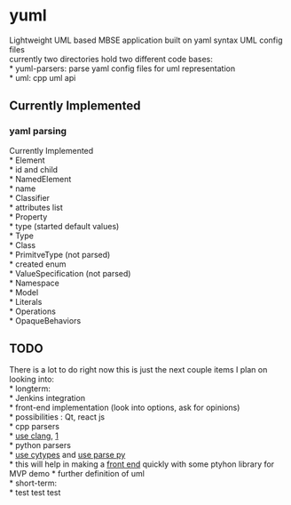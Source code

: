 # yuml
Lightweight UML based MBSE application built on yaml syntax UML config files    
currently two directories hold two different code bases:    
    * yuml-parsers: parse yaml config files for uml representation    
    * uml: cpp uml api


## Currently Implemented

### yaml parsing
Currently Implemented    
    * Element    
        * id and child    
    * NamedElement    
        * name    
    * Classifier    
        * attributes list    
    * Property    
        * type (started default values)    
    * Type    
    * Class    
    * PrimitveType (not parsed)    
        * created enum    
    * ValueSpecification (not parsed)    
    * Namespace    
    * Model    
    * Literals    
    * Operations    
    * OpaqueBehaviors


## TODO
There is a lot to do right now this is just the next couple items I plan on looking into:  
    * longterm:    
        * Jenkins integration    
        * front-end implementation (look into options, ask for opinions)    
            * possibilities : Qt, react js    
        * cpp parsers    
            * [use clang](https://shaharmike.com/cpp/libclang/?fbclid=IwAR1Y9PBig4Hd6bxmNERySpGAk2V09iCThrWuZ3Vb31LFAMG33pa1_kGVQZo), [1](https://clang.llvm.org/get_started.html)    
        * python parsers  
            * [use cytypes](https://realpython.com/python-bindings-overview/) and [use parse py](https://pypi.org/project/parse/)  
            * this will help in making a [front end](https://wiki.python.org/moin/WebFrameworks) quickly with some ptyhon library for MVP demo
        * further definition of uml    
    * short-term:    
        * test test test    
    